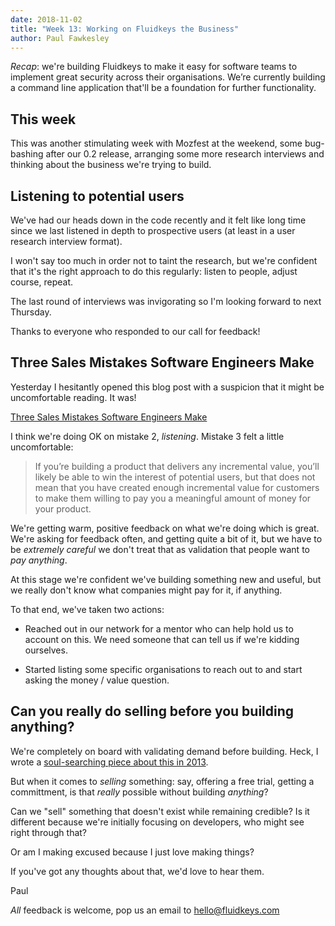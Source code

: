 ```yaml
---
date: 2018-11-02
title: "Week 13: Working on Fluidkeys the Business"
author: Paul Fawkesley
---
```


*Recap*: we're building Fluidkeys to make it easy for software teams to
implement great security across their organisations. We’re currently building a
command line application that'll be a foundation for further functionality.

## This week

This was another stimulating week with Mozfest at the weekend, some bug-bashing after our 0.2 release, arranging some more research interviews and thinking about the business we're trying to build.

## Listening to potential users

We've had our heads down in the code recently and it felt like long time since we last listened in depth to prospective users (at least in a user research interview format).

I won't say too much in order not to taint the research, but we're confident that it's the right approach to do this regularly: listen to people, adjust course, repeat.

The last round of interviews was invigorating so I'm looking forward to next Thursday.

Thanks to everyone who responded to our call for feedback!

## Three Sales Mistakes Software Engineers Make

Yesterday I hesitantly opened this blog post with a suspicion that it might be uncomfortable reading. It was!

[Three Sales Mistakes Software Engineers Make](https://www.pipelinedb.com/blog/three-sales-mistakes-software-engineers-make)

I think we're doing OK on mistake 2, *listening*. Mistake 3 felt a little uncomfortable:

> If you’re building a product that delivers any incremental value, you’ll likely be able to win the interest of potential users, but that does not mean that you have created enough incremental value for customers to make them willing to pay you a meaningful amount of money for your product.

We're getting warm, positive feedback on what we're doing which is great. We're asking for feedback often, and getting quite a bit of it, but we have to be *extremely careful* we don't treat that as validation that people want to *pay anything*.

At this stage we're confident we've building something new and useful, but we really don't know what companies might pay for it, if anything.

To that end, we've taken two actions:

* Reached out in our network for a mentor who can help hold us to account on this. We need someone that can tell us if we're kidding ourselves.

* Started listing some specific organisations to reach out to and start asking the money / value question.

## Can you really do selling before you building anything?

We're completely on board with validating demand before building. Heck, I wrote a [soul-searching piece about this in 2013](https://www.paulfurley.com/resisting-the-urge-to-build/).

But when it comes to *selling* something: say, offering a free trial, getting a committment, is that *really* possible without building *anything*?

Can we "sell" something that doesn't exist while remaining credible? Is it different because we're initially focusing on developers, who might see right through that?

Or am I making excused because I just love making things?

If you've got any thoughts about that, we'd love to hear them.

Paul

*All* feedback is welcome, pop us an email to
[hello@fluidkeys.com](mailto:hello@fluidkeys.com)
